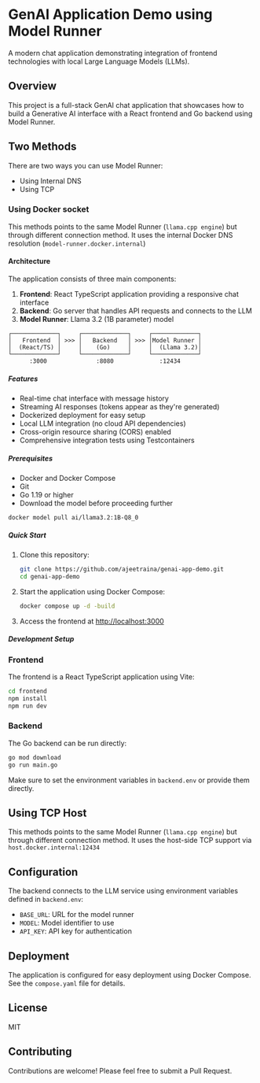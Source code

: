 # GenAI Application Demo using Model Runner

A modern chat application demonstrating integration of frontend technologies with local Large Language Models (LLMs).

## Overview

This project is a full-stack GenAI chat application that showcases how to build a Generative AI interface with a React frontend and Go backend using Model Runner.

## Two Methods

There are two ways you can use Model Runner:

- Using Internal DNS
- Using TCP


### Using Docker socket

This methods points to the same Model Runner (`llama.cpp engine`) but through different connection method. 
It uses the internal Docker DNS resolution (`model-runner.docker.internal`)



#### Architecture

The application consists of three main components:

1. **Frontend**: React TypeScript application providing a responsive chat interface
2. **Backend**: Go server that handles API requests and connects to the LLM
3. **Model Runner**: Llama 3.2 (1B parameter) model

```
┌─────────────┐     ┌─────────────┐     ┌─────────────┐
│   Frontend  │ >>> │   Backend   │ >>> │Model Runner │
│  (React/TS) │     │    (Go)     │     │  (Llama 3.2)│
└─────────────┘     └─────────────┘     └─────────────┘
      :3000              :8080             :12434
```

##### Features

- Real-time chat interface with message history
- Streaming AI responses (tokens appear as they're generated)
- Dockerized deployment for easy setup
- Local LLM integration (no cloud API dependencies)
- Cross-origin resource sharing (CORS) enabled
- Comprehensive integration tests using Testcontainers

##### Prerequisites

- Docker and Docker Compose
- Git
- Go 1.19 or higher
- Download the model before proceeding further

```
docker model pull ai/llama3.2:1B-Q8_0
```

##### Quick Start

1. Clone this repository:
   ```bash
   git clone https://github.com/ajeetraina/genai-app-demo.git
   cd genai-app-demo

   ```

2. Start the application using Docker Compose:
   ```bash
   docker compose up -d -build
   ```

3. Access the frontend at [http://localhost:3000](http://localhost:3000)

##### Development Setup

### Frontend

The frontend is a React TypeScript application using Vite:

```bash
cd frontend
npm install
npm run dev
```

### Backend

The Go backend can be run directly:

```bash
go mod download
go run main.go
```

Make sure to set the environment variables in `backend.env` or provide them directly.


## Using TCP Host

This methods points to the same Model Runner (`llama.cpp engine`) but through different connection method. 
It uses the host-side TCP support via `host.docker.internal:12434`


## Configuration

The backend connects to the LLM service using environment variables defined in `backend.env`:

- `BASE_URL`: URL for the model runner
- `MODEL`: Model identifier to use
- `API_KEY`: API key for authentication 

## Deployment

The application is configured for easy deployment using Docker Compose. See the `compose.yaml` file for details.



## License

MIT

## Contributing

Contributions are welcome! Please feel free to submit a Pull Request.
